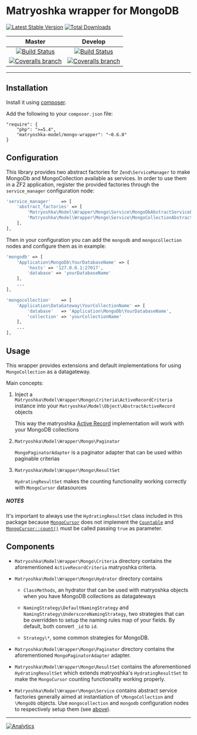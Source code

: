 # Matryoshka wrapper for MongoDB

[![Latest Stable Version](https://img.shields.io/packagist/v/matryoshka-model/mongo-wrapper.svg?style=flat-square)](https://packagist.org/packages/matryoshka-model/mongo-wrapper)
[![Total Downloads](https://img.shields.io/packagist/dt/matryoshka-model/mongo-wrapper.svg?style=flat-square)](https://packagist.org/packages/matryoshka-model/mongo-wrapper)

| Master  | Develop |
|:-------------:|:-------------:|
| [![Build Status](https://img.shields.io/travis/matryoshka-model/mongo-wrapper/master.svg?style=flat-square)](https://travis-ci.org/matryoshka-model/mongo-wrapper) | [![Build Status](https://img.shields.io/travis/matryoshka-model/mongo-wrapper/develop.svg?style=flat-square)](https://travis-ci.org/matryoshka-model/mongo-wrapper) |
| [![Coveralls branch](https://img.shields.io/coveralls/matryoshka-model/mongo-wrapper/master.svg?style=flat-square)](https://coveralls.io/r/matryoshka-model/mongo-wrapper?branch=master) | [![Coveralls branch](https://img.shields.io/coveralls/matryoshka-model/mongo-wrapper/develop.svg?style=flat-square)](https://coveralls.io/r/matryoshka-model/mongo-wrapper?branch=develop) |

---

## Installation

Install it using [composer](http://getcomposer.org).

Add the following to your `composer.json` file:

```
"require": {
    "php": ">=5.4",
    "matryoshka-model/mongo-wrapper": "~0.6.0"
}
```

## Configuration

This library provides two abstract factories for `Zend\ServiceManager` to make MongoDb and MongoCollection available as services. In order to use them in a ZF2 application, register the provided factories through the `service_manager` configuration node:

```php
'service_manager'    => [
    'abstract_factories' => [
        'Matryoshka\Model\Wrapper\Mongo\Service\MongoDbAbstractServiceFactory',
        'Matryoshka\Model\Wrapper\Mongo\Service\MongoCollectionAbstractServiceFactory',
    ],
],
```

Then in your configuration you can add the `mongodb` and `mongocollection` nodes and configure them as in example:

```php
'mongodb' => [
    'Application\MongoDb\YourDatabaseName' => [
        'hosts' => '127.0.0.1:27017',
        'database' => 'yourDatabaseName'
    ],
    ...
],

'mongocollection'    => [
    'Application\DataGateway\YourCollectionName' => [
        'database'   => 'Application\MongoDb\YourDatabaseName',
        'collection' => 'yourCollectionName'
    ],
    ...
],
```

## Usage

This wrapper provides extensions and default implementations for using `MongoCollection` as a datagateway.

Main concepts:

1. Inject a `Matryoshka\Model\Wrapper\Mongo\Criteria\ActiveRecordCriteria` instance into your `Matryoshka\Model\Object\AbstractActiveRecord` objects

    This way the matryoshka [Active Record](http://www.martinfowler.com/eaaCatalog/activeRecord.html) implementation will work with your MongoDB collections

2. `Matryoshka\Model\Wrapper\Mongo\Paginator`

    `MongoPaginatorAdapter` is a paginator adapter that can be used within paginable criterias

3. `Matryoshka\Model\Wrapper\Mongo\ResultSet`

    `HydratingResultSet` makes the counting functionality working correctly with `MongoCursor` datasources

##### NOTES

It's important to always use the `HydratingResultSet` class included in this package because [`MongoCursor`](http://php.net/manual/en/class.mongocursor.php) does not implement the [`Countable`](http://php.net/manual/en/class.countable.php) and [`MongoCursor::count()`](http://php.net/manual/en/mongocursor.count.php) must be called passing `true` as parameter.

## Components

- `Matryoshka\Model\Wrapper\Mongo\Criteria` directory contains the aforementioned `ActiveRecordCriteria` matryoshka criteria.

- `Matryoshka\Model\Wrapper\Mongo\Hydrator` directory contains

    - `ClassMethods`, an hydrator that can be used with matryoshka objects when you have MongoDB collections as datagateways
    
    - `NamingStrategy\DefaultNamingStrategy` and `NamingStrategy\UnderscoreNamingStrategy`, two strategies that can be overridden to setup the naming rules map of your fields. By default, both convert `_id` to `id`.
    
    - `Strategy\*`, some common strategies for MongoDB.
    

- `Matryoshka\Model\Wrapper\Mongo\Paginator` directory contains the aforementioned `MongoPaginatorAdapter` adapter.

- `Matryoshka\Model\Wrapper\Mongo\ResultSet` contains the aforementioned `HydratingResultSet` which extends matryoshka's `HydratingResultSet` to make the `MongoCursor` counting functionality working properly.

- `Matryoshka\Model\Wrapper\Mongo\Service` contains abstract service factories generally aimed at instantiation of `\MongoCollection` and `\MongoDb` objects. Use `mongocollection` and `mongodb` configuration nodes to respectively setup them (see [above](#configuration)).

---

[![Analytics](https://ga-beacon.appspot.com/UA-49657176-2/mongo-wrapper)](https://github.com/igrigorik/ga-beacon)
